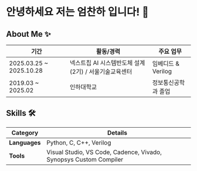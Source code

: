 # 안녕하세요 저는 엄찬하 입니다! 👋

## About Me ✨

| 기간                     | 활동/경력                          | 주요 업무                         |
|------------------------|----------------------------------|----------------------------------|
| 2025.03.25 ~ 2025.10.28 | 넥스트칩 AI 시스템반도체 설계 (2기) / 서울기술교육센터 |     임베디드 & Verilog     |
| 2019.03 ~ 2025.02       | 인하대학교         |     정보통신공학과 졸업     |

## Skills 🛠️

| Category     | Details                                                   |
|--------------|-----------------------------------------------------------|
| **Languages** | Python, C, C++, Verilog                                   |
| **Tools**     | Visual Studio, VS Code, Cadence, Vivado, Synopsys Custom Compiler |
